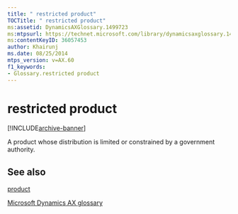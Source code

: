 ```yaml
---
title: " restricted product"
TOCTitle: " restricted product"
ms:assetid: DynamicsAXGlossary.1499723
ms:mtpsurl: https://technet.microsoft.com/library/dynamicsaxglossary.1499723(v=AX.60)
ms:contentKeyID: 36057453
author: Khairunj
ms.date: 08/25/2014
mtps_version: v=AX.60
f1_keywords:
- Glossary.restricted product
---
```


# restricted product


[!INCLUDE[archive-banner](includes/archive-banner.md)]

A product whose distribution is limited or constrained by a government authority.

## See also

[product](product.md)

[Microsoft Dynamics AX glossary](glossary/microsoft-dynamics-ax-glossary.md)

  


